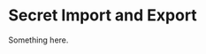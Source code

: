 [title]: # (Secret Import and Export)
[tags]: # (XXX)
[priority]: # (4472)
# Secret Import and Export
Something here.
